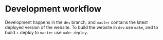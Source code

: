 # Development workflow

Development happens in the `dev` branch, and `master` contains the latest deployed version of the website. To build the website in `dev` use `make`, and to build + deploy to `master` use `make deploy`.
